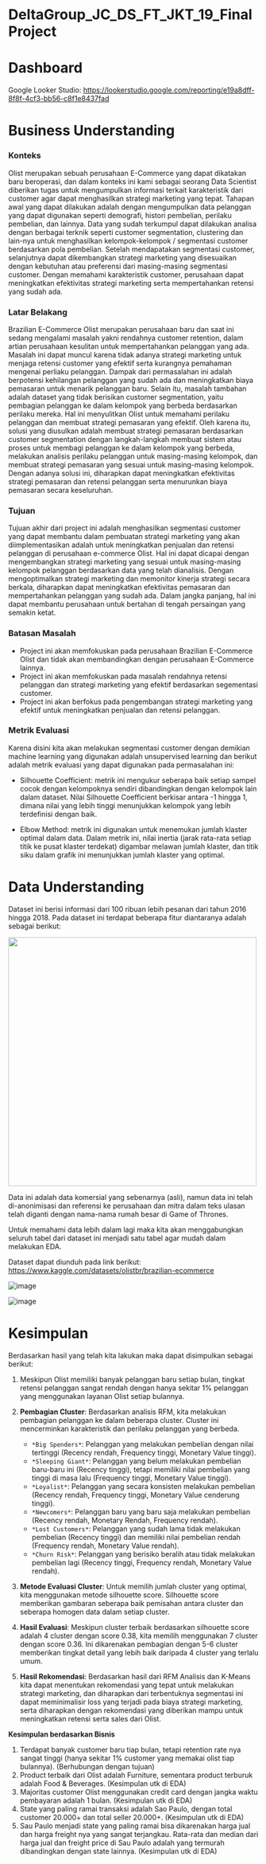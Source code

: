 # DeltaGroup_JC_DS_FT_JKT_19_FinalProject

# Dashboard
Google Looker Studio: https://lookerstudio.google.com/reporting/e19a8dff-8f8f-4cf3-bb56-c8f1e8437fad

# Business Understanding

### Konteks  

Olist merupakan sebuah perusahaan E-Commerce yang dapat dikatakan baru beroperasi, dan dalam konteks ini kami sebagai seorang Data Scientist diberikan tugas untuk mengumpulkan informasi terkait karakteristik dari customer agar dapat menghasilkan strategi marketing yang tepat. Tahapan awal yang dapat dilakukan adalah dengan mengumpulkan data pelanggan yang dapat digunakan seperti demografi, histori pembelian, perilaku pembelian, dan lainnya. Data yang sudah terkumpul dapat dilakukan analisa dengan berbagai terknik seperti customer segmentation, clustering dan lain-nya untuk menghasilkan kelompok-kelompok / segmentasi customer berdasarkan pola pembelian. Setelah mendapatakan segmentasi customer, selanjutnya dapat dikembangkan strategi marketing yang disesuaikan dengan kebutuhan atau preferensi dari masing-masing segmentasi customer. Dengan memahami karakteristik customer, perusahaan dapat meningkatkan efektivitas strategi marketing serta mempertahankan retensi yang sudah ada.

### Latar Belakang  
Brazilian E-Commerce Olist merupakan perusahaan baru dan saat ini sedang mengalami masalah yakni rendahnya customer retention, dalam artian perusahaan kesulitan untuk mempertahankan pelanggan yang ada. Masalah ini dapat muncul karena tidak adanya strategi marketing untuk menjaga retensi customer yang efektif serta kurangnya pemahaman mengenai perliaku pelanggan. Dampak dari permasalahan ini adalah berpotensi kehilangan pelanggan yang sudah ada dan meningkatkan biaya pemasaran untuk menarik pelanggan baru. Selain itu, masalah tambahan adalah dataset yang tidak berisikan customer segmentation, yaitu pembagian pelanggan ke dalam kelompok yang berbeda berdasarkan perilaku mereka. Hal ini menyulitkan Olist untuk memahami perilaku pelanggan dan membuat strategi pemasaran yang efektif. Oleh karena itu, solusi yang diusulkan adalah membuat strategi pemasaran berdasarkan customer segmentation dengan langkah-langkah membuat sistem atau proses untuk membagi pelanggan ke dalam kelompok yang berbeda, melakukan analisis perilaku pelanggan untuk masing-masing kelompok, dan membuat strategi pemasaran yang sesuai untuk masing-masing kelompok. Dengan adanya solusi ini, diharapkan dapat meningkatkan efektivitas strategi pemasaran dan retensi pelanggan serta menurunkan biaya pemasaran secara keseluruhan.

### Tujuan  
Tujuan akhir dari project ini adalah menghasilkan segmentasi customer yang dapat membantu dalam pembuatan strategi marketing yang akan diimplementasikan adalah untuk meningkatkan penjualan dan retensi pelanggan di perusahaan e-commerce Olist. Hal ini dapat dicapai dengan mengembangkan strategi marketing yang sesuai untuk masing-masing kelompok pelanggan berdasarkan data yang telah dianalisis. Dengan mengoptimalkan strategi marketing dan memonitor kinerja strategi secara berkala, diharapkan dapat meningkatkan efektivitas pemasaran dan mempertahankan pelanggan yang sudah ada. Dalam jangka panjang, hal ini dapat membantu perusahaan untuk bertahan di tengah persaingan yang semakin ketat.

### Batasan Masalah  
- Project ini akan memfokuskan pada perusahaan Brazilian E-Commerce Olist dan tidak akan membandingkan dengan perusahaan E-Commerce lainnya.
- Project ini akan memfokuskan pada masalah rendahnya retensi pelanggan dan strategi marketing yang efektif berdasarkan segementasi customer.
- Project ini akan berfokus pada pengembangan strategi marketing yang efektif untuk meningkatkan penjualan dan retensi pelanggan.


### Metrik Evaluasi
Karena disini kita akan melakukan segmentasi customer dengan demikian machine learning yang digunakan adalah unsupervised learning dan berikut adalah metrik evaluasi yang dapat digunakan pada permasalahan ini:
- Silhouette Coefficient: metrik ini mengukur seberapa baik setiap sampel cocok dengan kelompoknya sendiri dibandingkan dengan kelompok lain dalam dataset. Nilai Silhouette Coefficient berkisar antara -1 hingga 1, dimana nilai yang lebih tinggi menunjukkan kelompok yang lebih terdefinisi dengan baik.

- Elbow Method: metrik ini digunakan untuk menemukan jumlah klaster optimal dalam data. Dalam metrik ini, nilai inertia (jarak rata-rata setiap titik ke pusat klaster terdekat) digambar melawan jumlah klaster, dan titik siku dalam grafik ini menunjukkan jumlah klaster yang optimal.


# Data Understanding
Dataset ini berisi informasi dari 100 ribuan lebih pesanan dari tahun 2016 hingga 2018. Pada dataset ini terdapat beberapa fitur diantaranya adalah sebagai berikut:



<img src="https://i.imgur.com/HRhd2Y0.png" width="500" height="500">


Data ini adalah data komersial yang sebenarnya (asli), namun data ini telah di-anonimisasi dan referensi ke perusahaan dan mitra dalam teks ulasan telah diganti dengan nama-nama rumah besar di Game of Thrones.

Untuk memahami data lebih dalam lagi maka kita akan menggabungkan seluruh tabel dari dataset ini menjadi satu tabel agar mudah dalam melakukan EDA.

Dataset dapat diunduh pada link berikut:  
https://www.kaggle.com/datasets/olistbr/brazilian-ecommerce


![image](https://github.com/PurwadhikaDev/DeltaGroup_JC_DS_FT_JKT_19_FinalProject/assets/120923577/7f3c4a09-5d9f-4725-945a-f480645220e5)

![image](https://github.com/PurwadhikaDev/DeltaGroup_JC_DS_FT_JKT_19_FinalProject/assets/120923577/5296c8bb-015b-47c0-900e-5c0304d2b52c)


# Kesimpulan

Berdasarkan hasil yang telah kita lakukan maka dapat disimpulkan sebagai berikut:

1. Meskipun Olist memiliki banyak pelanggan baru setiap bulan, tingkat retensi pelanggan sangat rendah dengan hanya sekitar 1% pelanggan yang menggunakan layanan Olist setiap bulannya.

2. **Pembagian Cluster**: Berdasarkan analisis RFM, kita melakukan pembagian pelanggan ke dalam beberapa cluster. Cluster ini mencerminkan karakteristik dan perilaku pelanggan yang berbeda.
    - `*Big Spenders*`: Pelanggan yang melakukan pembelian dengan nilai tertinggi (Recency rendah, Frequency tinggi, Monetary Value tinggi).
    - `*Sleeping Giant*`: Pelanggan yang belum melakukan pembelian baru-baru ini (Recency tinggi), tetapi memiliki nilai pembelian yang tinggi di masa lalu (Frequency tinggi, Monetary Value tinggi).
    - `*Loyalist*`: Pelanggan yang secara konsisten melakukan pembelian (Recency rendah, Frequency tinggi, Monetary Value cenderung tinggi).
    - `*Newcomers*`: Pelanggan baru yang baru saja melakukan pembelian (Recency rendah, Monetary Rendah, Frequency rendah).
    - `*Lost Customers*`: Pelanggan yang sudah lama tidak melakukan pembelian (Recency tinggi) dan memiliki nilai pembelian rendah (Frequency rendah, Monetary Value rendah).
    - `*Churn Risk*`: Pelanggan yang berisiko beralih atau tidak melakukan pembelian lagi (Recency tinggi, Frequency rendah, Monetary Value rendah).

3. **Metode Evaluasi Cluster**: Untuk memilih jumlah cluster yang optimal, kita menggunakan metode silhouette score. Silhouette score memberikan gambaran seberapa baik pemisahan antara cluster dan seberapa homogen data dalam setiap cluster.

4. **Hasil Evaluasi**: Meskipun cluster terbaik berdasarkan silhouette score adalah 4 cluster dengan score 0.38, kita memilih menggunakan 7 cluster dengan score 0.36. Ini dikarenakan pembagian dengan 5-6 cluster memberikan tingkat detail yang lebih baik daripada 4 cluster yang terlalu umum.

5. **Hasil Rekomendasi**: Berdasarkan hasil dari RFM Analisis dan K-Means kita dapat menentukan rekomendasi yang tepat untuk melakukan strategi marketing, dan diharapkan dari terbentuknya segmentasi ini dapat meminimalisir loss yang terjadi pada biaya strategi marketing, serta diharapkan dengan rekomendasi yang diberikan mampu untuk meningkatkan retensi serta sales dari Olist.

**Kesimpulan berdasarkan Bisnis**
1. Terdapat banyak customer baru tiap bulan, tetapi retention rate nya sangat tinggi (hanya sekitar 1% customer yang memakai olist tiap bulannya). (Berhubungan dengan tujuan)
2. Product terbaik dari Olist adalah Furniture, sementara product terburuk adalah Food & Beverages. (Kesimpulan utk di EDA)
3. Majoritas customer Olist menggunakan credit card dengan jangka waktu pembayaran adalah 1 bulan. (Kesimpulan utk di EDA)
4. State yang paling ramai transaksi adalah Sao Paulo, dengan total customer 20.000+ dan total seller 20.000+. (Kesimpulan utk di EDA) 
5. Sau Paulo menjadi state yang paling ramai bisa dikarenakan harga jual dan harga freight nya yang sangat terjangkau. Rata-rata dan median dari harga jual dan freight price di Sau Paulo adalah yang termurah dibandingkan dengan state lainnya. (Kesimpulan utk di EDA)

